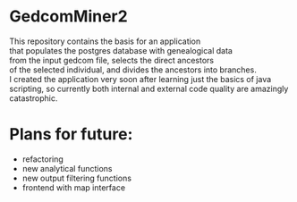 # GedcomMiner2

This repository contains the basis for an application  
that populates the postgres database with genealogical data  
from the input gedcom file, selects the direct ancestors  
of the selected individual, and divides the ancestors into branches.  
I created the application very soon after learning just the basics of java scripting, 
so currently both internal and external code quality are amazingly catastrophic. 

# Plans for future:
* refactoring
* new analytical functions
* new output filtering functions
* frontend with map interface
